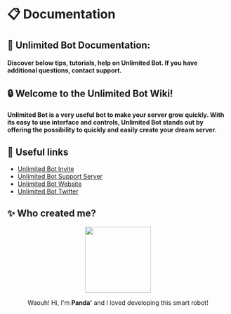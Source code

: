 # 📋 Documentation  
  
## 🤖 Unlimited Bot Documentation: 
#### Discover below tips, tutorials, help on Unlimited Bot. If you have additional questions, contact support.  
  
## 🔒 Welcome to the Unlimited Bot Wiki!  
#### Unlimited Bot is a very useful bot to make your server grow quickly. With its easy to use interface and controls, Unlimited Bot stands out by offering the possibility to quickly and easily create your dream server.  
  
## 🔔 Useful links  
* [Unlimited Bot Invite](https://discord.com/oauth2/authorize?client_id=704133221230706748&permissions=4076268790&scope=applications.commands%20bot)  
* [Unlimited Bot Support Server](https://discord.gg/HcqduKt)  
* [Unlimited Bot Website](https://unlimited-bot.xyz/)  
* [Unlimited Bot Twitter](https://twitter.com/UnlimitedBotApp)  
  
## ✨ Who created me?  
<p align="center"><img src="https://www.anthonycode.fr/images/a3.png" width="150px"></p>  
<p align="center">Waouh! Hi, I'm <b>Panda'</b> and I loved developing this smart robot!</p>  
